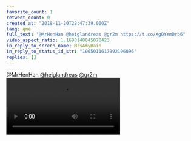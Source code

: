 ```yaml
---
favorite_count: 1
retweet_count: 0
created_at: "2018-11-20T22:47:39.000Z"
lang: qme
full_text: "@MrHenHan @heiglandreas @gr2m https://t.co/XgQYYmDrb6"
video_aspect_ratio: 1.1690140845070423
in_reply_to_screen_name: MrsAmyHain
in_reply_to_status_id_str: "1065011617992196096"
replies: []
---
```


@MrHenHan [@heiglandreas](https://twitter.com/heiglandreas)
[@gr2m](https://twitter.com/gr2m)
![Embedded Video](https://twitter-media-coderbyheart.s3.eu-north-1.amazonaws.com/1065013833536847872-DsewbTgWsAI90Es.mp4)
